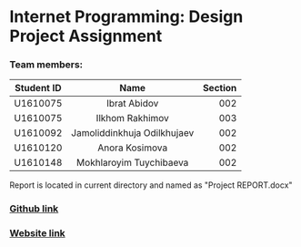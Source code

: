 # Internet Programming: Design Project Assignment

### Team members:
    
| Student ID    |Name                           | Section   |
| ------------- |:-----------------------------:| ---------:|
| U1610075      | Ibrat Abidov                  | 002       |
| U1610075      | Ilkhom Rakhimov               | 003       |
| U1610092      | Jamoliddinkhuja Odilkhujaev   | 002       |
| U1610120      | Anora Kosimova                | 002       |
| U1610148      | Mokhlaroyim Tuychibaeva       | 002       |

Report is located in current directory and named as "Project REPORT.docx"
### [Github link](https://github.com/iuthub/design-project-music-mp3)
### [Website link](http://89.236.217.5:6607/ip.loc1/ip.loc/)
